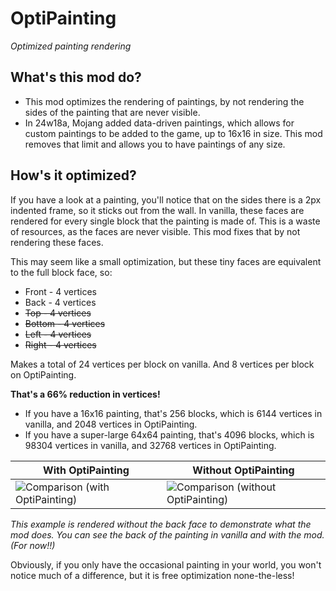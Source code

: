 # OptiPainting

_Optimized painting rendering_

## What's this mod do?

- This mod optimizes the rendering of paintings, by not rendering the sides of the painting that are never visible.
- In 24w18a, Mojang added data-driven paintings, which allows for custom paintings to be added to the game, up to 16x16 in size.
  This mod removes that limit and allows you to have paintings of any size.

## How's it optimized?

If you have a look at a painting, you'll notice that on the sides there is a 2px indented frame,
so it sticks out from the wall. In vanilla, these faces are rendered for every single block that the painting is made of.
This is a waste of resources, as the faces are never visible. This mod fixes that by not rendering these faces.

This may seem like a small optimization, but these tiny faces are equivalent to the full block face, so:

- Front - 4 vertices
- Back - 4 vertices
- ~~Top - 4 vertices~~
- ~~Bottom - 4 vertices~~
- ~~Left - 4 vertices~~
- ~~Right - 4 vertices~~

Makes a total of 24 vertices per block on vanilla. And 8 vertices per block on OptiPainting.

**That's a 66% reduction in vertices!**

- If you have a 16x16 painting, that's 256 blocks, which is 6144 vertices in vanilla, and 2048 vertices in OptiPainting.
- If you have a super-large 64x64 painting, that's 4096 blocks, which is 98304 vertices in vanilla, and 32768 vertices in OptiPainting.

| With OptiPainting                                                                                                              | Without OptiPainting                                                                                                              |
|--------------------------------------------------------------------------------------------------------------------------------|-----------------------------------------------------------------------------------------------------------------------------------|
| ![Comparison (with OptiPainting)](https://cdn.modrinth.com/data/EYUuZlGR/images/81a562cd40da0fe5fdbbdbf32ba666d67fc61917.webp) | ![Comparison (without OptiPainting)](https://cdn.modrinth.com/data/EYUuZlGR/images/cd958a7c9c2064e970db96d42bc603730284d1c7.webp) |

_This example is rendered without the back face to demonstrate what the mod does.
You can see the back of the painting in vanilla and with the mod. (For now!!)_

Obviously, if you only have the occasional painting in your world, you won't notice much of a difference, but it
is free optimization none-the-less!
